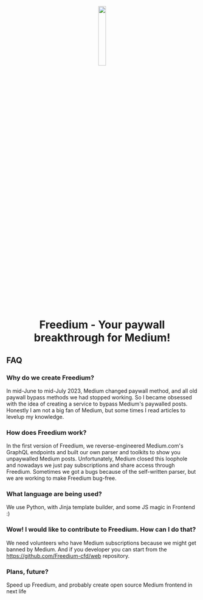 <p align="center"><a href="https://iosf.in/" target="_blank"><img src="https://avatars.githubusercontent.com/u/142643505?s=200&v=4" width="20%"></a></p>

<h1 align="center">Freedium - Your paywall breakthrough for Medium!</h1>

## FAQ
### Why do we create Freedium?
In mid-June to mid-July 2023, Medium changed paywall method, and all old paywall bypass methods we had stopped working. So I became obsessed with the idea of creating a service to bypass Medium's paywalled posts. Honestly I am not a big fan of Medium, but some times I read articles to levelup my knowledge.

### How does Freedium work?
In the first version of Freedium, we reverse-engineered Medium.com's GraphQL endpoints and built our own parser and toolkits to show you unpaywalled Medium posts. Unfortunately, Medium closed this loophole and nowadays we just pay subscriptions and share access through Freedium. Sometimes we got a bugs because of the self-written parser, but we are working to make Freedium bug-free.

### What language are being used?
We use Python, with Jinja template builder, and some JS magic in Frontend :)

### Wow! I would like to contribute to Freedium. How can I do that?
We need volunteers who have Medium subscriptions because we might get banned by Medium. And if you developer you can start from the https://github.com/Freedium-cfd/web repository.

### Plans, future?
Speed up Freedium, and probably create open source Medium frontend in next life
